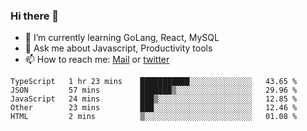### Hi there 👋

- 🌱 I’m currently learning GoLang, React, MySQL
- 💬 Ask me about Javascript, Productivity tools 
- 📫 How to reach me: [Mail](mailto:kvaishak47@gmail.com) or [twitter](https://twitter.com/kvaish4k)

<!--START_SECTION:waka-->
```text
TypeScript   1 hr 23 mins    ███████████░░░░░░░░░░░░░░   43.65 % 
JSON         57 mins         ███████▒░░░░░░░░░░░░░░░░░   29.96 % 
JavaScript   24 mins         ███▒░░░░░░░░░░░░░░░░░░░░░   12.85 % 
Other        23 mins         ███░░░░░░░░░░░░░░░░░░░░░░   12.46 % 
HTML         2 mins          ▒░░░░░░░░░░░░░░░░░░░░░░░░   01.08 % 
```
<!--END_SECTION:waka-->
